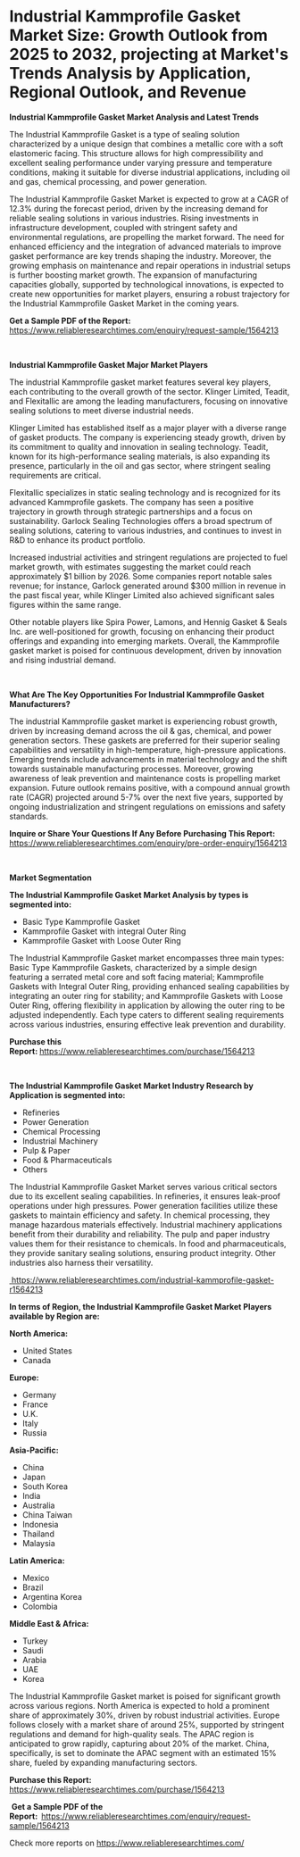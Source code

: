 <p><h1>Industrial Kammprofile Gasket Market Size: Growth Outlook from 2025 to 2032, projecting at Market's Trends Analysis by Application, Regional Outlook, and Revenue</h1></p><p><strong>Industrial Kammprofile Gasket Market Analysis and Latest Trends</strong></p>
<p><p>The Industrial Kammprofile Gasket is a type of sealing solution characterized by a unique design that combines a metallic core with a soft elastomeric facing. This structure allows for high compressibility and excellent sealing performance under varying pressure and temperature conditions, making it suitable for diverse industrial applications, including oil and gas, chemical processing, and power generation.</p><p>The Industrial Kammprofile Gasket Market is expected to grow at a CAGR of 12.3% during the forecast period, driven by the increasing demand for reliable sealing solutions in various industries. Rising investments in infrastructure development, coupled with stringent safety and environmental regulations, are propelling the market forward. The need for enhanced efficiency and the integration of advanced materials to improve gasket performance are key trends shaping the industry. Moreover, the growing emphasis on maintenance and repair operations in industrial setups is further boosting market growth. The expansion of manufacturing capacities globally, supported by technological innovations, is expected to create new opportunities for market players, ensuring a robust trajectory for the Industrial Kammprofile Gasket Market in the coming years.</p></p>
<p><strong>Get a Sample PDF of the Report:&nbsp;</strong> <a href="https://www.reliableresearchtimes.com/enquiry/request-sample/1564213?utm_campaign=3216&utm_medium=2&utm_source=Github&utm_content=ia&utm_term=02042025&utm_id=industrial-kammprofile-gasket">https://www.reliableresearchtimes.com/enquiry/request-sample/1564213</a></p>
<p>&nbsp;</p>
<p><strong>Industrial Kammprofile Gasket Major Market Players</strong></p>
<p><p>The industrial Kammprofile gasket market features several key players, each contributing to the overall growth of the sector. Klinger Limited, Teadit, and Flexitallic are among the leading manufacturers, focusing on innovative sealing solutions to meet diverse industrial needs.</p><p>Klinger Limited has established itself as a major player with a diverse range of gasket products. The company is experiencing steady growth, driven by its commitment to quality and innovation in sealing technology. Teadit, known for its high-performance sealing materials, is also expanding its presence, particularly in the oil and gas sector, where stringent sealing requirements are critical.</p><p>Flexitallic specializes in static sealing technology and is recognized for its advanced Kammprofile gaskets. The company has seen a positive trajectory in growth through strategic partnerships and a focus on sustainability. Garlock Sealing Technologies offers a broad spectrum of sealing solutions, catering to various industries, and continues to invest in R&D to enhance its product portfolio.</p><p>Increased industrial activities and stringent regulations are projected to fuel market growth, with estimates suggesting the market could reach approximately $1 billion by 2026. Some companies report notable sales revenue; for instance, Garlock generated around $300 million in revenue in the past fiscal year, while Klinger Limited also achieved significant sales figures within the same range.</p><p>Other notable players like Spira Power, Lamons, and Hennig Gasket & Seals Inc. are well-positioned for growth, focusing on enhancing their product offerings and expanding into emerging markets. Overall, the Kammprofile gasket market is poised for continuous development, driven by innovation and rising industrial demand.</p></p>
<p>&nbsp;</p>
<p><strong>What Are The Key Opportunities For Industrial Kammprofile Gasket Manufacturers?</strong></p>
<p><p>The industrial Kammprofile gasket market is experiencing robust growth, driven by increasing demand across the oil & gas, chemical, and power generation sectors. These gaskets are preferred for their superior sealing capabilities and versatility in high-temperature, high-pressure applications. Emerging trends include advancements in material technology and the shift towards sustainable manufacturing processes. Moreover, growing awareness of leak prevention and maintenance costs is propelling market expansion. Future outlook remains positive, with a compound annual growth rate (CAGR) projected around 5-7% over the next five years, supported by ongoing industrialization and stringent regulations on emissions and safety standards.</p></p>
<p><strong>Inquire or Share Your Questions If Any Before Purchasing This Report:</strong> <a href="https://www.reliableresearchtimes.com/enquiry/pre-order-enquiry/1564213?utm_campaign=3216&utm_medium=2&utm_source=Github&utm_content=ia&utm_term=02042025&utm_id=industrial-kammprofile-gasket">https://www.reliableresearchtimes.com/enquiry/pre-order-enquiry/1564213</a></p>
<p>&nbsp;</p>
<p><strong>Market Segmentation</strong></p>
<p><strong>The Industrial Kammprofile Gasket Market Analysis by types is segmented into:</strong></p>
<p><ul><li>Basic Type Kammprofile Gasket</li><li>Kammprofile Gasket with integral Outer Ring</li><li>Kammprofile Gasket with Loose Outer Ring</li></ul></p>
<p><p>The Industrial Kammprofile Gasket market encompasses three main types: Basic Type Kammprofile Gaskets, characterized by a simple design featuring a serrated metal core and soft facing material; Kammprofile Gaskets with Integral Outer Ring, providing enhanced sealing capabilities by integrating an outer ring for stability; and Kammprofile Gaskets with Loose Outer Ring, offering flexibility in application by allowing the outer ring to be adjusted independently. Each type caters to different sealing requirements across various industries, ensuring effective leak prevention and durability.</p></p>
<p><strong>Purchase this Report:&nbsp;</strong><a href="https://www.reliableresearchtimes.com/purchase/1564213?utm_campaign=3216&utm_medium=2&utm_source=Github&utm_content=ia&utm_term=02042025&utm_id=industrial-kammprofile-gasket">https://www.reliableresearchtimes.com/purchase/1564213</a></p>
<p>&nbsp;</p>
<p><strong>The Industrial Kammprofile Gasket Market Industry Research by Application is segmented into:</strong></p>
<p><ul><li>Refineries</li><li>Power Generation</li><li>Chemical Processing</li><li>Industrial Machinery</li><li>Pulp & Paper</li><li>Food & Pharmaceuticals</li><li>Others</li></ul></p>
<p><p>The Industrial Kammprofile Gasket Market serves various critical sectors due to its excellent sealing capabilities. In refineries, it ensures leak-proof operations under high pressures. Power generation facilities utilize these gaskets to maintain efficiency and safety. In chemical processing, they manage hazardous materials effectively. Industrial machinery applications benefit from their durability and reliability. The pulp and paper industry values them for their resistance to chemicals. In food and pharmaceuticals, they provide sanitary sealing solutions, ensuring product integrity. Other industries also harness their versatility.</p></p>
<p><a href="https://www.reliableresearchtimes.com/industrial-kammprofile-gasket-r1564213?utm_campaign=3216&utm_medium=2&utm_source=Github&utm_content=ia&utm_term=02042025&utm_id=industrial-kammprofile-gasket">&nbsp;https://www.reliableresearchtimes.com/industrial-kammprofile-gasket-r1564213</a></p>
<p><strong>In terms of Region, the Industrial Kammprofile Gasket Market Players available by Region are:</strong></p>
<p>
    <p> <strong> North America: </strong>
        <ul>
            <li>United States</li>
            <li>Canada</li>
        </ul>
        </p> 
    <p> <strong> Europe: </strong>
        <ul>
            <li>Germany</li>
            <li>France</li>
            <li>U.K.</li>
            <li>Italy</li>
            <li>Russia</li>
        </ul>
        </p> 
    <p> <strong> Asia-Pacific: </strong>
        <ul>
            <li>China</li>
            <li>Japan</li>
            <li>South Korea</li>
            <li>India</li>
            <li>Australia</li>
            <li>China Taiwan</li>
            <li>Indonesia</li>
            <li>Thailand</li>
            <li>Malaysia</li>
        </ul>
        </p> 
    <p> <strong> Latin America: </strong>
        <ul>
            <li>Mexico</li>
            <li>Brazil</li>
            <li>Argentina Korea</li>
            <li>Colombia</li>
        </ul>
        </p> 
    <p> <strong> Middle East & Africa: </strong>
        <ul>
            <li>Turkey</li>
            <li>Saudi</li>
            <li>Arabia</li>
            <li>UAE</li>
            <li>Korea</li>
        </ul>
    </p>
    </p>
<p><p>The Industrial Kammprofile Gasket market is poised for significant growth across various regions. North America is expected to hold a prominent share of approximately 30%, driven by robust industrial activities. Europe follows closely with a market share of around 25%, supported by stringent regulations and demand for high-quality seals. The APAC region is anticipated to grow rapidly, capturing about 20% of the market. China, specifically, is set to dominate the APAC segment with an estimated 15% share, fueled by expanding manufacturing sectors.</p></p>
<p><strong>Purchase this Report: </strong><a href="https://www.reliableresearchtimes.com/purchase/1564213?utm_campaign=3216&utm_medium=2&utm_source=Github&utm_content=ia&utm_term=02042025&utm_id=industrial-kammprofile-gasket">https://www.reliableresearchtimes.com/purchase/1564213</a></p>
<p>&nbsp;<strong>Get a Sample PDF of the Report:&nbsp;&nbsp;</strong><a href="https://www.reliableresearchtimes.com/enquiry/request-sample/1564213?utm_campaign=3216&utm_medium=2&utm_source=Github&utm_content=ia&utm_term=02042025&utm_id=industrial-kammprofile-gasket">https://www.reliableresearchtimes.com/enquiry/request-sample/1564213</a></p>
<p><strong></strong></p>
<p>Check more reports on <a href="https://www.reliableresearchtimes.com/?utm_campaign=3216&utm_medium=2&utm_source=Github&utm_content=ia&utm_term=02042025&utm_id=industrial-kammprofile-gasket">https://www.reliableresearchtimes.com/</a></p>